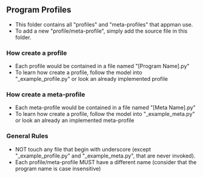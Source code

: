## Program Profiles
- This folder contains all "profiles" and "meta-profiles" that appman use.
- To add a new "profile/meta-profile", simply add the source file in this folder.

### How create a profile
- Each profile would be contained in a file named "[Program Name].py"
- To learn how create a profile, follow the model into "\_example_profile.py" or look an already implemented profile

### How create a meta-profile
- Each meta-profile would be contained in a file named "[Meta Name].py"
- To learn how create a profile, follow the model into "\_example_meta.py" or look an already an implemented meta-profile

### General Rules
- NOT touch any file that begin with underscore (except "\_example_profile.py" and "\_example_meta.py", that are never invoked).
- Each profile/meta-profile MUST have a different name (consider that the program name is case insensitive)
